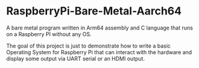 # RaspberryPi-Bare-Metal-Aarch64
A bare metal program written in Arm64 assembly and C language that runs on a Raspberry PI without any OS.

The goal of this project is just to demonstrate how to write a basic Operating System for Raspberry Pi that can interact with the hardware and display some output via UART serial or an HDMI output.
